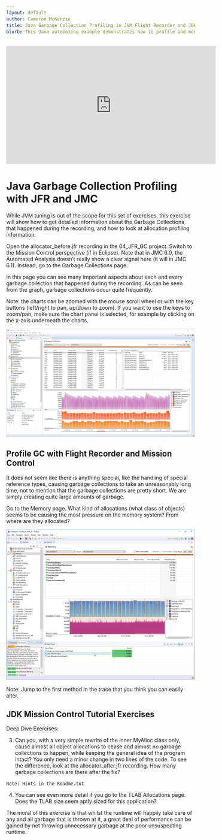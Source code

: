 ```yaml
---
layout: default
author: Cameron McKenzie
title: Java Garbage Collection Profiling in JVM Flight Recorder and JDK Mission Control
blurb: This Java autoboxing example demonstrates how to profile and monitor JVM Garbage Collection routines and identify member allocation problems.
---
```


<div class="embed-responsive embed-responsive-16by9">
<iframe width="560" height="315" src="https://www.youtube.com/embed/XK0WSi-cpVw" frameborder="0" allow="accelerometer; autoplay; clipboard-write; encrypted-media; gyroscope; picture-in-picture" allowfullscreen></iframe>
</div>

# Java Garbage Collection Profiling with JFR and JMC

While JVM tuning is out of the scope for this set of exercises, this exercise will show
how to get detailed information about the Garbage Collections that happened during
the recording, and how to look at allocation profiling information.

Open the allocator_before.jfr recording in the 04_JFR_GC project. Switch to the
Mission Control perspective (if in Eclipse). Note that in JMC 6.0, the Automated
Analysis doesn’t really show a clear signal here (it will in JMC 6.1). Instead, go to the
Garbage Collections page.

In this page you can see many important aspects about each and every garbage
collection that happened during the recording. As can be seen from the graph, garbage
collections occur quite frequently.

Note: the charts can be zoomed with the mouse scroll wheel or with the key buttons
(left/right to pan, up/down to zoom). If you want to use the keys to zoom/pan, make
sure the chart panel is selected, for example by clicking on the x-axis underneath the
charts.

<img alt="eclipse jmc garbage collection" class="img-fluid" src="/assets/eclipse-jmc-garbage-collection.png"/>


## Profile GC with Flight Recorder and Mission Control

It does not seem like there is anything special, like the handling of special reference
types, causing garbage collections to take an unreasonably long time, not to mention
that the garbage collections are pretty short. We are simply creating quite large
amounts of garbage.

Go to the Memory page. What kind of allocations (what class of objects) seems to be
causing the most pressure on the memory system? From where are they allocated?

<img alt="eclipse jmc memory page" class="img-fluid" src="/assets/eclipse-jmc-memory-page.png"/>

Note: Jump to the first method in the trace that you think you can easily alter.

## JDK Mission Control Tutorial Exercises

Deep Dive Exercises:

3. Can you, with a very simple rewrite of the inner MyAlloc class only, cause
    almost all object allocations to cease and almost no garbage collections to
    happen, while keeping the general idea of the program intact? You only need a
    minor change in two lines of the code. To see the difference, look at the
    allocator_after.jfr recording. How many garbage collections are there after the
    fix?

```
Note: Hints in the Readme.txt
```
4. You can see even more detail if you go to the TLAB Allocations page. Does
    the TLAB size seem aptly sized for this application?

The moral of this exercise is that whilst the runtime will happily take care of any and
all garbage that is thrown at it, a great deal of performance can be gained by not
throwing unnecessary garbage at the poor unsuspecting runtime.